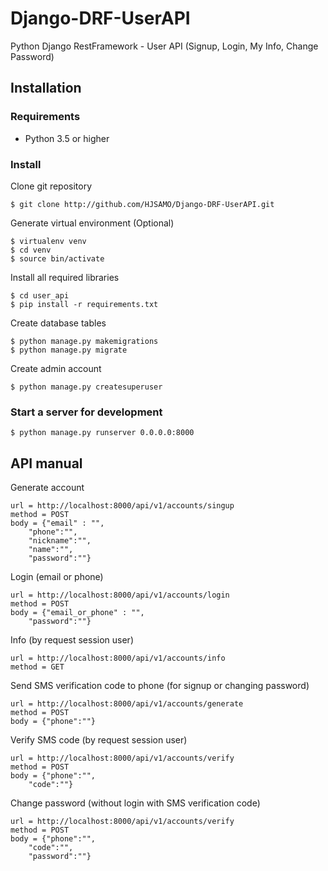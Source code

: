 # Django-DRF-UserAPI

Python Django RestFramework - User API (Signup, Login, My Info, Change Password)
	
## Installation	
### Requirements
* Python 3.5 or higher

### Install
Clone git repository

	$ git clone http://github.com/HJSAMO/Django-DRF-UserAPI.git
  
Generate virtual environment (Optional)

	$ virtualenv venv
	$ cd venv
	$ source bin/activate
  
Install all required libraries

	$ cd user_api
	$ pip install -r requirements.txt
  
Create database tables

	$ python manage.py makemigrations
	$ python manage.py migrate
  
Create admin account

	$ python manage.py createsuperuser
  
### Start a server for development
	$ python manage.py runserver 0.0.0.0:8000
	
## API manual

Generate account

	url = http://localhost:8000/api/v1/accounts/singup
	method = POST
	body = {"email" : "",
		"phone":"",
		"nickname":"",
		"name":"",
		"password":""}

Login (email or phone)

	url = http://localhost:8000/api/v1/accounts/login
	method = POST
	body = {"email_or_phone" : "",
		"password":""}

Info (by request session user)

	url = http://localhost:8000/api/v1/accounts/info
	method = GET

Send SMS verification code to phone (for signup or changing password)

	url = http://localhost:8000/api/v1/accounts/generate
	method = POST
	body = {"phone":""}

Verify SMS code (by request session user)

	url = http://localhost:8000/api/v1/accounts/verify
	method = POST
	body = {"phone":"",
		"code":""}

Change password (without login with SMS verification code)

	url = http://localhost:8000/api/v1/accounts/verify
	method = POST
	body = {"phone":"",
		"code":"",
		"password":""}
